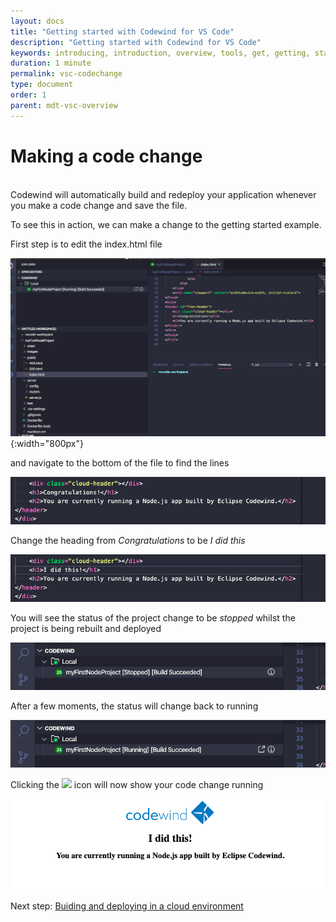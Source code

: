 ```yaml
---
layout: docs
title: "Getting started with Codewind for VS Code"
description: "Getting started with Codewind for VS Code"
keywords: introducing, introduction, overview, tools, get, getting, start, started, install, vscode, visual, studio, code, Codewind for VS Code getting started, VS Code Marketplace, VS Code Extensions view, VS Code workspace,installing Codewind for VS Code
duration: 1 minute
permalink: vsc-codechange
type: document
order: 1
parent: mdt-vsc-overview
---
```

# Making a code change
<br/>
Codewind will automatically build and redeploy your application whenever you make a code change and save the file.

To see this in action, we can make a change to the getting started example.

First step is to edit the index.html file

![](dist/images/vsc-codechange.png){:width="800px"}

and navigate to the bottom of the file to find the lines

![](dist/images/vsc-codeline.png)

Change the heading from *Congratulations* to be *I did this* 

![](dist/images/vsc-ididthis.png)

You will see the status of the project change to be *stopped* whilst the project is being rebuilt and deployed

![](dist/images/vsc-buildstopped.png)

After a few moments, the status will change back to running

![](dist/images/vsc-buildrunning.png)

Clicking the
![](dist/imagess/launchicon.png)
icon will now show your code change running

![](dist/images/vsc-screenchanged.png)

Next step: [Buiding and deploying in a cloud environment](remoteoverview.html)
